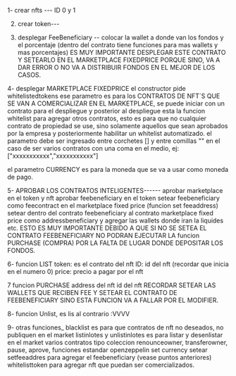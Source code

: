 1- crear nfts --- ID 0 y 1

2. crear token---

3. desplegar FeeBeneficiary -- colocar la wallet a donde van los fondos y el porcentaje (dentro del contrato tiene funciones para mas wallets y mas porcentajes) 
ES MUY IMPORTANTE DESPLEGAR ESTE CONTRATO Y SETEARLO EN EL MARKETPLACE FIXEDPRICE PORQUE SINO, VA A DAR ERROR O NO VA A DISTRIBUIR FONDOS EN EL MEJOR DE LOS CASOS.

4- desplegar MARKETPLACE FIXEDPRICE
el constructor pide whitelistedtokens ese parametro es para los CONTRATOS DE NFT´S QUE SE VAN A COMERCIALIZAR EN EL MARKETPLACE, se puede iniciar con un contrato para el despliegue y posterior al despliegue esta la funcion whitelist para agregar otros contratos, esto es para que no cualquier contrato de propiedad se use, sino solamente aquellos que sean aprobados por la empresa y posteriormente habilitar un whitelist automatizado.
el parametro debe ser ingresado entre corchetes [] y entre comillas "" en el caso de ser varios contratos con una coma en el medio, ej: ["xxxxxxxxxxx","xxxxxxxxxxx"]


el parametro CURRENCY es para la moneda que se va a usar como moneda de pago.


5- APROBAR LOS CONTRATOS INTELIGENTES------
aprobar marketplace en el token y nft
aprobar feebeneficiary en el token
setear feebeneficiary como feecontract en el marketplace fixed price (funcion set feeaddress)
setear dentro del contrato feebeneficiary al contrato marketplace fixed price como addressbeneficiary y agregar las wallets donde iran la liquides etc. ESTO ES MUY IMPORTANTE DEBIDO A QUE SI NO SE SETEA EL CONTRATO FEEBENEFICIARY NO PODRAN EJECUTAR LA funcion PURCHASE (COMPRA) POR LA FALTA DE LUGAR DONDE DEPOSITAR LOS FONDOS.


6- funcion LIST
token: es el contrato del nft
ID: id del nft (recordar que inicia en el numero 0)
price: precio a pagar por el nft



7 funcion PURCHASE
address del nft
id del nft 
RECORDAR SETEAR LAS WALLETS QUE RECIBEN FEE Y SETEAR EL CONTRATO DE FEEBENEFICIARY SINO ESTA FUNCION VA A FALLAR POR EL MODIFIER.

8- funcion Unlist, es lis al contrario :VVVV


9- otras funciones_ 
blacklist es para que contratos de nft no deseados, no publiquen en el market
listinlotes y unlistinlotes es para listar y desenlistar en el market varios contratos tipo coleccion
renounceowner, transferowner, pause, aprove, funciones estandar openzeppelin
set currency setear
setfeeaddres para agregar el feebeneficiary (vease puntos anteriores)
whitelisttoken para agregar nft que puedan ser comercializados.
